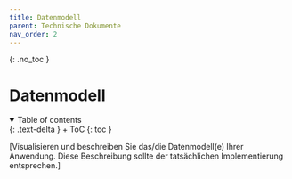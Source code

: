 ```yaml
---
title: Datenmodell
parent: Technische Dokumente
nav_order: 2
---
```




{: .no_toc }
# Datenmodell

<details open markdown="block">
{: .text-delta }
<summary>Table of contents</summary>
+ ToC
{: toc }
</details>

[Visualisieren und beschreiben Sie das/die Datenmodell(e) Ihrer Anwendung. Diese Beschreibung sollte der tatsächlichen Implementierung entsprechen.]